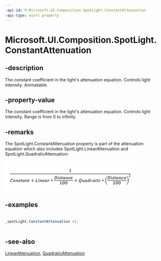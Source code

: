 ```yaml
---
-api-id: P:Microsoft.UI.Composition.SpotLight.ConstantAttenuation
-api-type: winrt property
---
```


<!-- Property syntax
public float ConstantAttenuation { get;  set; }
-->

# Microsoft.UI.Composition.SpotLight.ConstantAttenuation

## -description
The constant coefficient in the light's attenuation equation. Controls light intensity. Animatable.

## -property-value
The constant coefficient in the light's attenuation equation. Controls light intensity. Range is from 0 to infinity.

## -remarks
The SpotLight.ConstantAttenuation property is part of the attenuation equation which also includes SpotLight.LinearAttenuation and SpotLight.QuadraticAttenuation:

<img src="images/attenuationequation.png" alt="1/(Constant+Linear*(Distance/100)+Quadratic*(Distance/100)*(Distance/100))" />

## -examples
```csharp

_spotLight.ConstantAttenuation =1; 
         
```



## -see-also
[LinearAttenuation](spotlight_linearattenuation.md), [QuadraticAttenuation](spotlight_quadraticattenuation.md)
